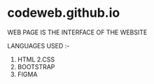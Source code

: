 # codeweb.github.io
WEB PAGE IS THE INTERFACE OF THE WEBSITE 

LANGUAGES USED :- 

1. HTML
2.CSS
3. BOOTSTRAP
3. FIGMA 
